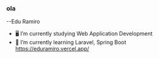 ### ola

--Edu Ramiro
- 🖥 I’m currently studying Web Application Development 
- 🌱 I’m currently learning Laravel, Spring Boot
https://eduramiro.vercel.app/
<!--
[![spotify-github-profile](https://spotify-github-profile.vercel.app/api/view?uid=31c6vcq7okyww6dv3cdmkkgwo2rq&cover_image=true&theme=novatorem&show_offline=false&background_color=121212&interchange=false&bar_color=53b14f&bar_color_cover=false)](https://github.com/kittinan/spotify-github-profile)

**eduuramirooo/eduuramirooo** is a ✨ _special_ ✨ repository because its `README.md` (this file) appears on your GitHub profile.

Here are some ideas to get you started:

- 🔭 I’m currently working on ...
- 🌱 I’m currently learning ...
- 👯 I’m looking to collaborate on ...
- 🤔 I’m looking for help with ...
- 💬 Ask me about ...
- 📫 How to reach me: ...
- 😄 Pronouns: ...
- ⚡ Fun fact: ...
-->

